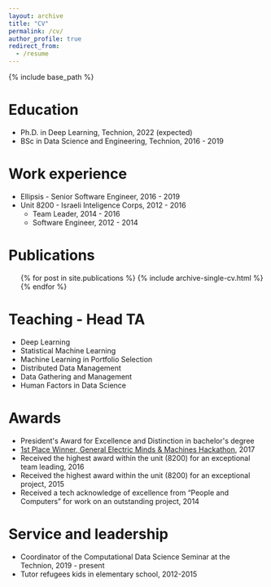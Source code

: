```yaml
---
layout: archive
title: "CV"
permalink: /cv/
author_profile: true
redirect_from:
  - /resume
---
```


{% include base_path %}

Education
======
* Ph.D. in Deep Learning, Technion, 2022 (expected)
* BSc in Data Science and Engineering, Technion, 2016 - 2019

Work experience
======
* Ellipsis - Senior Software Engineer, 2016 - 2019
* Unit 8200 - Israeli Inteligence Corps, 2012 - 2016
  * Team Leader, 2014 - 2016
  * Software Engineer, 2012 - 2014

Publications
======
  <ul>{% for post in site.publications %}
    {% include archive-single-cv.html %}
  {% endfor %}</ul>

Teaching - Head TA
======
* Deep Learning
* Statistical Machine Learning
* Machine Learning in Portfolio Selection
* Distributed Data Management
* Data Gathering and Management
* Human Factors in Data Science

Awards
======
* President's Award for Excellence and Distinction in bachelor's degree
* [1st Place Winner, General Electric Minds & Machines Hackathon](http://www.geektime.co.il/ge-hackathon-israel/), 2017
* Received the highest award within the unit (8200) for an exceptional team leading, 2016
* Received the highest award within the unit (8200) for an exceptional project, 2015
* Received a tech acknowledge of excellence from “People and Computers” for work on an outstanding project, 2014

Service and leadership
======
* Coordinator of the Computational Data Science Seminar at the Technion, 2019 - present
* Tutor refugees kids in elementary school, 2012-2015
